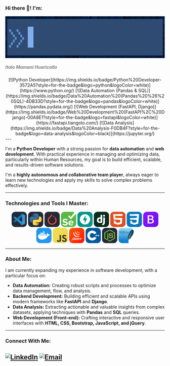 ### Hi there 👋! I'm:

<img align="center" src="Assets/Titles/LoneHandymanTitle.gif" width="700" height="132" alt="LoneHandyman Title" />

<h5 style="color:gray;">Italo Mamani Huaricallo</h5>
<div align="center">
  [![Python Developer](https://img.shields.io/badge/Python%20Developer-3572A5?style=for-the-badge&logo=python&logoColor=white)](https://www.python.org/)
  [![Data Automation (Pandas & SQL)](https://img.shields.io/badge/Data%20Automation%20(Pandas%20%26%20SQL)-4DB33D?style=for-the-badge&logo=pandas&logoColor=white)](https://pandas.pydata.org/)
  [![Web Development (FastAPI, Django)](https://img.shields.io/badge/Web%20Development%20(FastAPI%2C%20Django)-00A8E1?style=for-the-badge&logo=fastapi&logoColor=white)](https://fastapi.tiangolo.com/)
  [![Data Analysis](https://img.shields.io/badge/Data%20Analysis-F0DB4F?style=for-the-badge&logo=data-analysis&logoColor=black)](https://jupyter.org/)
</div>
---

I'm a **Python Developer** with a strong passion for **data automation** and **web development**. With practical experience in managing and optimizing data, particularly within Human Resources, my goal is to build efficient, scalable, and results-driven software solutions.

I'm a **highly autonomous and collaborative team player**, always eager to learn new technologies and apply my skills to solve complex problems effectively.

---

### **Technologies and Tools I Master:**

<div align="center">
  <img src="./Assets/Icons/VSCode-Dark.svg" width="48">
  <img src="./Assets/Icons/Python-Dark.svg" width="48">
  <img src="./Assets/Icons/PyTorch-Dark.svg" width="48">
  <img src="./Assets/Icons/Selenium.svg" width="48">
  <img src="./Assets/Icons/FastAPI.svg" width="48">
  <img src="./Assets/Icons/Django.svg" width="48">
  <img src="./Assets/Icons/HTML.svg" width="48">
  <img src="./Assets/Icons/CSS.svg" width="48">
  <img src="./Assets/Icons/Bootstrap.svg" width="48">
  <img src="./Assets/Icons/Docker.svg" width="48">
  <img src="./Assets/Icons/JavaScript.svg" width="48"> 
  <img src="./Assets/Icons/JQuery.svg" width="48">
  <img src="./Assets/Icons/CPP.svg" width="48">
  <img src="./Assets/Icons/NodeJS-Dark.svg" width="48">
  <img src="./Assets/Icons/SQLite.svg" width="48">
</div>


---

### **About Me:**

I am currently expanding my experience in software development, with a particular focus on:

* **Data Automation:** Creating robust scripts and processes to optimize data management, flow, and analysis.
* **Backend Development:** Building efficient and scalable APIs using modern frameworks like **FastAPI** and **Django**.
* **Data Analysis:** Extracting actionable and valuable insights from complex datasets, applying techniques with **Pandas** and **SQL** queries.
* **Web Development (Front-end):** Crafting interactive and responsive user interfaces with **HTML, CSS, Bootstrap, JavaScript, and jQuery**.

---

### **Connect With Me:**

[![LinkedIn](https://img.shields.io/badge/LinkedIn-0077B5?style=for-the-badge&logo=linkedin&logoColor=white)](https://www.linkedin.com/in/italo-mamani-huaricallo-514358373/)
[![Email](https://img.shields.io/badge/Email-D14836?style=for-the-badge&logo=gmail&logoColor=white)](mailto:italomh.4work@gmail.com)
---

